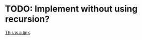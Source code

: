 # TODO: Implement without using recursion?
[This is a link](https://leetcode.com/discuss/2297/the-iterative-solution-is-easier-than-you-think)
